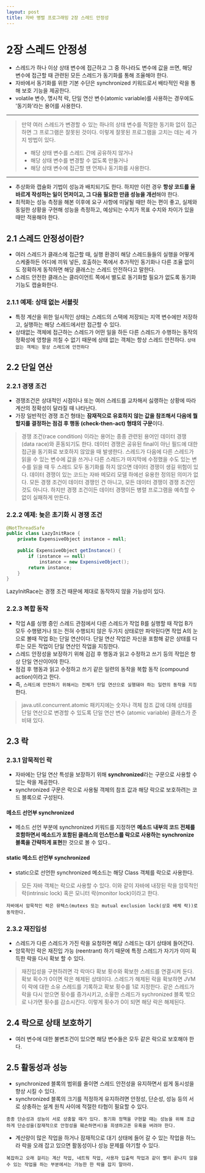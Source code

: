 ```yaml
---
layout: post
title: 자바 병렬 프로그래밍 2장 스레드 안정성
---
```


# 2장 스레드 안정성

* 스레드가 하나 이상 상태 변수에 접근하고 그 중 하나라도 변수에 값을 쓰면, 해당 변수에 접근할 때 관련된 모든 스레드가 동기화를 통해 조율해야 한다.
* 자바에서 동기화를 위한 기본 수단은 synchronized 키워드로서 배타적인 락을 통해 보호 기능을 제공한다.
* volatile 변수, 명시적 락, 단일 연산 변수(atomic variable)를 사용하는 경우에도 '동기화'라는 용어를 사용한다.

---
> 만약 여러 스레드가 변경할 수 있는 하나의 상태 변수를 적절한 동기화 없이 접근하면 그 프로그램은 잘못된 것이다.
> 이렇게 잘못된 프로그램을 고치는 데는 세 가지 방법이 있다.
> * 해당 상태 변수를 스레드 간에 공유하지 않거나
> * 해당 상태 변수를 변경할 수 없도록 만들거나
> * 해당 상태 변수에 접근할 땐 언제나 동기화를 사용한다.
---

* 추상화와 캡슐화 기법이 성능과 배치되기도 한다. 하지만 이런 경우 **항상 코드를 올바르게 작성하는 일이 먼저이고, 그 다음 필요한 만큼 성능을 개선**해야 한다.
* 최적화는 성능 측정을 해본 이후에 요구 사항에 미달될 때만 하는 편이 좋고, 실제와 동일한 상황을 구현해 성능을 측정하고, 예상되는 수치가 목표 수치와 차이가 있을 때만 적용해야 한다.

## 2.1 스레드 안정성이란?

* 여러 스레드가 클래스에 접근할 때, 실행 환경이 해당 스레드들들의 실행을 어떻게 스케줄하든 어디에 끼워 넣든, 호출하는 쪽에서 추가적인 동기화나 다른 조율 없이도 정확하게 동작하면 해당 클래스는 스레드 안전하다고 말한다.
* 스레드 안전한 클래스는 클라이언트 쪽에서 별도로 동기화할 필요가 없도록 동기화 기능도 캡술화한다.

### 2.1.1 예제: 상태 없는 서블릿

* 특정 계산을 위한 일시적인 상태는 스레드의 스택에 저장되는 지역 변수에만 저장하고, 실행하는 해당 스레드에서만 접근할 수 있다. 
* 상태없는 객체에 접근하는 스레드가 어떤 일을 하든 다른 스레드가 수행하는 동작의 정확성에 영향을 끼칠 수 없기 때문에 상태 없는 객체는 항상 스레드 안전하다.
`상태 없는 객체는 항상 스레드에 안전하다`

## 2.2 단일 연산

### 2.2.1 경쟁 조건
* 경쟁조건은 상대적인 시점이나 또는 여러 스레드를 교차해서 싫랭하는 상황에 따라 계산의 정확성이 달라질 때 나타난다.
* 가장 일반적인 경쟁 조건 형태는 **잠재적으로 유효하지 않는 값을 참조해서 다음에 뭘 할지를 결정하는 점검 후 행동 (check-then-act) 형태의 구문**이다.

> 경쟁 조건(race condition) 이라는 용어는 종종 관련된 용어인 데이터 경쟁(data race)와 혼동되기도 한다. 데이터 경쟁은 공유된 final이 아닌 필드에 대한 접근을 동기화로 보호하지 않았을 때 발생한다. 스레드가 다음에 다른 스레드가 읽을 수 있는 변수에 값을 쓰거나 다른 스레드가 마지막에 수정했을 수도 있는 변수를 읽을 때 두 스레드 모두 동기화를 하지 않으면 데이터 경쟁이 생길 위험이 있다. 데이터 경쟁이 있는 코드는 자바 메모리 모델 하에선 유용한 정의된 의미가 없다. 모든 경쟁 조건이 데이터 경쟁인 건 아니고, 모든 데이터 경쟁이 경쟁 조건인 것도 아니다. 하지만 경쟁 조건이든 데이터 경쟁이든 병렬 프로그램을 예측할 수 없이 실패하게 만든다. 

### 2.2.2 예제: 늦은 초기화 시 경쟁 조건

```java
@NotThreadSafe
public class LazyInitRace {
    private ExpensiveObject instance = null;
    
    public ExpensiveObject getInstance() {
        if (instance == null) 
            instance = new ExpensiveObject();
        return instance;
    }
}
```

LazyInitRace는 경쟁 조건 때문에 제대로 동작하지 않을 가능성이 있다.

### 2.2.3 복합 동작

* 작업 A를 싱행 중인 스레드 관점에서 다른 스레드가 작업 B를 실행할 때 작업 B가 모두 수행됐거나 또는 전혀 수행되지 않은 두가지 상태로만 파악된다면 작업 A의 눈으로 볼때 작업  B는 단일 연산이다. 단일 연산 작업은 자신을 포함해 같은 상태를 다루는 모든 작업이 단일 연산인 작업을 지칭한다.
* 스레드 안정성을 보장하기 위해 검검 후 행동과 읽고 수정하고 쓰기 등의 작업은 항상 단일 연산이어야 한다.
* 점검 후 행동과 읽고 수정하고 쓰기 같은 일련의 동작을 복합 동작 (compound action)이라고 한다.
* 즉, `스레드에 안전하기 위해서는 전체가 단일 연산으로 실행돼야 하는 일련의 동작을 지칭`한다.

> java.util.concurrent.atomic 패키지에는 숫자나 객체 참조 값에 대해 상태를 단일 연산으로 변경할 수 있도록 단일 연산 변수 (atomic variable) 클래스가 준비돼 있다.

## 2.3 락

### 2.3.1 암묵적인 락

* 자바에는 단일 연산 특성을 보장하기 위해 **synchronized**라는 구문으로 사용할 수 있는 락을 제공한다.
* synchronized 구문은 락으로 사용될 객체의 참조 값과 해당 락으로 보호하려는 코드 블록으로 구성된다.

#### 메소드 선언부 synchronized
* 메소드 선언 부분에 synchronized 키워드를 지정하면 **메소드 내부의 코드 전체를 호함하면서 메소드가 포함된 클래스의 인스턴스를 락으로 사용하는 synchronize 블록을 간략하게 표현**한 것으로 볼 수 있다..

#### static 메소드 선언부 synchronized
* static으로 선언한 synchronized 메소드는 해당 Class 객체를 락으로 사용한다.

> 모든 자바 객체는 락으로 사용할 수 있다.
> 이와 같이 자바에 내장된 락을 암묵적인 락(intrinsic lock) 혹은  모니터 락(monitor lock)이라고 한다.

`자바에서 암묵적인 락은 뮤텍스(mutexs 또는 mutual exclusion lock(상호 배체 락))로 동작한다.`

### 2.3.2 재진입성

* 스레드가 다른 스레드가 가진 락을 요청하면 해당 스레드는 대기 상태에 들어간다.
* 암묵적인 락은 재진입 가능 (reentrant) 하기 때문에 특정 스레드가 자기가 이미 획득한 락을 다시 확보 할 수 있다.

> 재진입성을 구현하려면 각 락마다 확보 횟수와 확보한 스레드를 연결시켜 둔다.
> 확보 획수가 0이면 락은 해제된 상태이다. 스레드가 해제된 락을 확보하면 JVM이 락에 대한 소유 스레드를 기록하고 확보 횟수를 1로 지정한다. 같은 스레드가 락을 다시 얻으면 횟수를 증가시키고, 소윻한 스레드가 sychronized 블록 밖으로 나가면 횟수를 감소시킨다. 이렇게 횟수가 0이 되면 해당 락은 해제된다.


## 2.4 락으로 상태 보호하기

* 여러 변수에 대한 불변조건이 있으면 해당 변수들은 모두 같은 락으로 보호해야 한다.

## 2.5 활동성과 성능

 * synchronized 블록의 범위를 줄이면 스레드 안전성을 유지하면서 쉽게 동시성을 향상 시킬 수 있다.
 * synchronized 블록의 크기를 적정하게 유지하려면 안정성, 단순성, 성능 등의 서로 상충하는 설계 원칙 사이에 적절한 타협이 필요할 수 있다.

```
종종 단순성과 성능이 서로 상충할 때가 있다. 동기화 정책을 구현할 때는 성능을 위해 조급하게 단순성을(잠재적으로 안정성을 훼손하면서)을 희생하고픈 유혹을 버려야 한다.
```

* 계산량이 많은 작업을 하거나 잠재적으로 대기 상태에 들어 갈 수 있는 작업을 하느라 락을 오래 잡고 있으면 활동성이나 성능 문제를 야기할 수 있다.

```
복잡하고 오래 걸리는 계산 작업, 네트웍 작업, 사용자 입출력 작업과 같이 빨리 끝나지 않을 수 있는 작업을 하는 부분에서는 가능한 한 락을 잡지 말아라.
```
